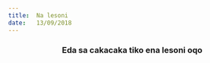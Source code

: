 ```yaml
---
title:  Na lesoni
date:   13/09/2018
---
```


### <center>Eda sa cakacaka tiko ena lesoni oqo</center>